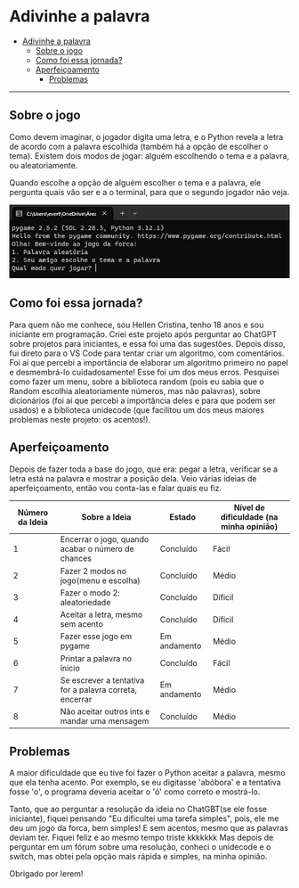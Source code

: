 # Adivinhe a palavra
- [Adivinhe a palavra](#adivinhe-a-palavra)
  - [Sobre o jogo](#sobre-o-jogo)
  - [Como foi essa jornada?](como-foi-essa-jornada-?)
  - [Aperfeiçoamento](#aperfeiçoamento)
    - [Problemas](#problemas)
_____

## Sobre o jogo

Como devem imaginar, o jogador digita uma letra, e o Python revela a letra de acordo com a palavra escolhida (também há a opção de escolher o tema). Existem dois modos de jogar: alguém escolhendo o tema e a palavra, ou aleatoriamente.

Quando escolhe a opção de alguém escolher o tema e a palavra, ele pergunta quais vão ser e a o terminal, para que o segundo jogador não veja.

![Visão do menu](./bem-vindo.png)

## Como foi essa jornada?

Para quem não me conhece, sou Hellen Cristina, tenho 18 anos e sou iniciante em programação. Criei este projeto após perguntar ao ChatGPT sobre projetos para iniciantes, e essa foi uma das sugestões. Depois disso, fui direto para o VS Code para tentar criar um algoritmo, com comentários. Foi aí que percebi a importância de elaborar um algoritmo primeiro no papel e desmembrá-lo cuidadosamente! Esse foi um dos meus erros. Pesquisei como fazer um menu, sobre a biblioteca random (pois eu sabia que o Random escolhia aleatoriamente números, mas não palavras), sobre dicionários (foi aí que percebi a importância deles e para que podem ser usados) e a biblioteca unidecode (que facilitou um dos meus maiores problemas neste projeto: os acentos!).

## Aperfeiçoamento

Depois de fazer toda a base do jogo, que era: pegar a letra, verificar se a letra está na palavra e mostrar a posição dela. Veio várias ideias de aperfeiçoamento, então vou conta-las e falar quais eu fiz.

| Número da Ideia | Sobre a Ideia                                      | Estado    | Nível de dificuldade (na minha opinião) |
|-----------------|-----------------------------------------------------|-----------|--------------------|
| 1               | Encerrar o jogo, quando acabar o número de chances | Concluído | Fácil |
| 2               | Fazer 2 modos no jogo(menu e escolha) | Concluído | Médio |
| 3               | Fazer o modo 2: aleatoriedade | Concluído | Díficil |
| 4               | Aceitar a letra, mesmo sem acento | Concluído | Díficil | 
| 5               | Fazer esse jogo em pygame | Em andamento | Médio |
| 6               | Printar a palavra no ínicio | Concluído | Fácil |
| 7               | Se escrever a tentativa for a palavra correta, encerrar | Em andamento | Médio |
| 8               | Não aceitar outros ints e mandar uma mensagem | Concluído | Médio |

## Problemas

A maior dificuldade que eu tive foi fazer o Python aceitar a palavra, mesmo que ela tenha acento. Por exemplo, se eu digitasse 'abóbora' e a tentativa fosse 'o', o programa deveria aceitar o 'ó' como correto e mostrá-lo.

Tanto, que ao perguntar a resolução da ideia no ChatGBT(se ele fosse iniciante), fiquei pensando "Eu dificultei uma tarefa simples", pois, ele me deu um jogo da forca, bem simples! E sem acentos, mesmo que as palavras deviam ter. Fiquei feliz e ao mesmo tempo triste kkkkkkk
Mas depois de perguntar em um fórum sobre uma resolução, conheci o unidecode e o switch, mas obtei pela opção mais rápida e simples, na minha opinião.

Obrigado por lerem!
